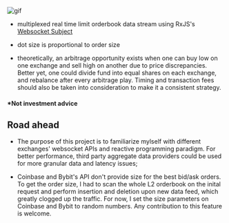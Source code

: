 
![gif](https://github.com/dabaojian1992/cross-exchange-arbitrage-visualizer/blob/master/Animation.gif)

* multiplexed real time limit orderbook data stream using RxJS's [Websocket Subject](https://rxjs-dev.firebaseapp.com/api/webSocket/webSocket)

* dot size is proportional to order size

* theoretically, an arbitrage opportunity exists when one can buy low on one exchange and sell high on another due to price discrepancies. Better yet, one could divide fund into equal shares on each exchange, and rebalance after every arbitrage play. Timing and transaction fees should also be taken into consideration to make it a consistent strategy. 

#### *Not investment advice


## Road ahead

* The purpose of this project is to familiarize mylself with different exchanges' websocket APIs and reactive programming paradigm. For better performance, third party aggregate data providers could be used for more granular data and latency issues;

* Coinbase and Bybit's API don't provide size for the best bid/ask orders. To get the order size, I had to scan the whole L2 orderbook on the inital request and perform insertion and deletion upon new data feed, which greatly clogged up the traffic. For now, I set the size parameters on Coinbase and Bybit to random numbers. Any contribution to this feature is welcome. 

